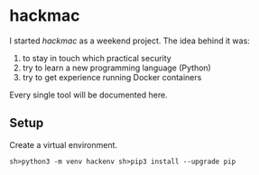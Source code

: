 # hackmac

I started *hackmac* as a weekend project. The idea behind it was: <br>
1. to stay in touch which practical security
2. try to learn a new programming language (Python)
3. try to get experience running Docker containers

Every single tool will be documented here.

## Setup
Create a virtual environment.

`
sh>python3 -m venv hackenv
sh>pip3 install --upgrade pip
`

